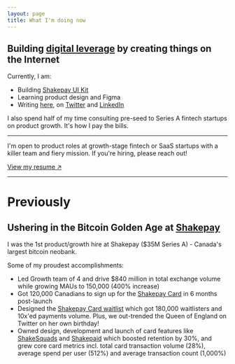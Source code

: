 ```yaml
---
layout: page
title: What I'm doing now
---
```


## Building [digital leverage](https://visualizevalue.com/blogs/feed/how-to-build-leverage) by creating things on the Internet

Currently, I am:

* Building [Shakepay UI Kit](https://www.figma.com/community/file/1271968504374598505/Shakepay---UI-Kit)
* Learning product design and Figma
* Writing [here](/writing), on [Twitter](https://www.twitter.com/hussamfyi) and [LinkedIn](https://www.linkedin.com/in/hussamfyi)

I also spend half of my time consulting pre-seed to Series A fintech startups on product growth. It's how I pay the bills.

<hr>

<p class="message">
I'm open to product roles at growth-stage fintech or SaaS startups with a killer team and fiery mission. If you're hiring, please reach out!
</p>

[View my resume ↗](/resume.pdf)

<hr>

# Previously

## Ushering in the Bitcoin Golden Age at [Shakepay](https://shakepay.com)

I was the 1st product/growth hire at Shakepay ($35M Series A) - Canada's largest bitcoin neobank.

Some of my proudest accomplishments:

* Led Growth team of 4 and drive $840 million in total exchange volume while growing MAUs to 150,000 (400% increase)
* Got 120,000 Canadians to sign up for the [Shakepay Card](https://shakepay.com/card) in 6 months post-launch
* Designed the [Shakepay Card waitlist](https://blog.shakepay.com/introducing-the-shakepay-card/) which got 180,000 waitlisters and 10x'ed payments volume. Plus, we out-trended the Queen of England on Twitter on her own birthday!
* Owned design, development and launch of card features like [ShakeSquads](https://blog.shakepay.com/stack-sats-with-your-friends/) and [Shakepaid](https://twitter.com/search?q=%23shakepaid) which boosted retention by 30%, and grew core card metrics incl. total card transaction volume (28%), average spend per user (512%) and average transaction count (1,000%)

